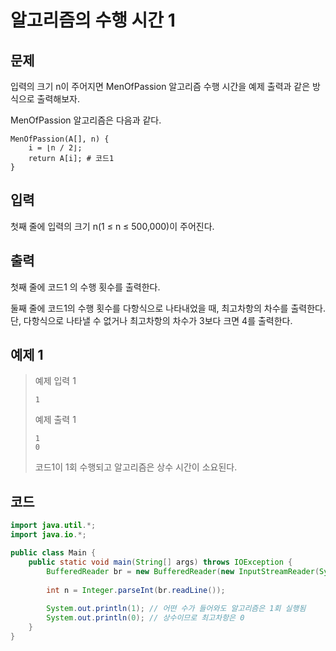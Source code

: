 # 알고리즘의 수행 시간 1

## 문제
입력의 크기 n이 주어지면 MenOfPassion 알고리즘 수행 시간을 예제 출력과 같은 방식으로 출력해보자.

MenOfPassion 알고리즘은 다음과 같다.

```
MenOfPassion(A[], n) {
    i = ⌊n / 2⌋;
    return A[i]; # 코드1
}
```

## 입력
첫째 줄에 입력의 크기 n(1 ≤ n ≤ 500,000)이 주어진다.

## 출력
첫째 줄에 코드1 의 수행 횟수를 출력한다.

둘째 줄에 코드1의 수행 횟수를 다항식으로 나타내었을 때, 최고차항의 차수를 출력한다. 단, 다항식으로 나타낼 수 없거나 최고차항의 차수가 3보다 크면 4를 출력한다.

## 예제 1

> 예제 입력 1
> ```
> 1
> ```
> 예제 출력 1
> ```
> 1
> 0
> ```
> 코드1이 1회 수행되고 알고리즘은 상수 시간이 소요된다.


## 코드
```java
import java.util.*;
import java.io.*;

public class Main {
    public static void main(String[] args) throws IOException {
	    BufferedReader br = new BufferedReader(new InputStreamReader(System.in));
	    
        int n = Integer.parseInt(br.readLine());
        
        System.out.println(1); // 어떤 수가 들어와도 알고리즘은 1회 실행됨
        System.out.println(0); // 상수이므로 최고차항은 0
    }
}
```
